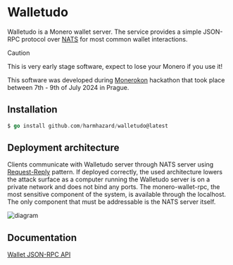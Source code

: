# Walletudo

Walletudo is a Monero wallet server. The service provides a simple JSON-RPC protocol over [NATS](https://nats.io)
for most common wallet interactions.

> [!CAUTION]
> This is very early stage software, expect to lose your Monero if you use it!

This software was developed during [Monerokon](https://monerokon.org) hackathon that took place between 7th - 9th of July 2024 in Prague.

## Installation

```go
$ go install github.com/harmhazard/walletudo@latest
```

## Deployment architecture

Clients communicate with Walletudo server through NATS server using [Request-Reply](https://docs.nats.io/nats-concepts/core-nats/reqreply) pattern.
If deployed correctly, the used architecture lowers the attack surface as a computer running the Walletudo server is
on a private network and does not bind any ports. The monero-wallet-rpc, the most sensitive component of the system, is available through the localhost.
The only component that must be addressable is the NATS server itself.

![diagram](https://github.com/harmhazard/walletudo/assets/130958180/3db8f1e0-2ecb-4d85-84d5-8179bfbad11c "Walletudo architecture")

## Documentation

[Wallet JSON-RPC API](WalletApi.md)

